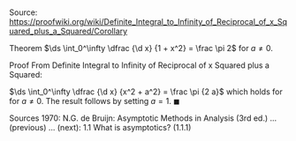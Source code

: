 # 

Source: https://proofwiki.org/wiki/Definite_Integral_to_Infinity_of_Reciprocal_of_x_Squared_plus_a_Squared/Corollary

Theorem
$\ds \int_0^\infty \dfrac {\d x} {1 + x^2} = \frac \pi 2$
for $a \ne 0$. 


Proof
From Definite Integral to Infinity of Reciprocal of x Squared plus a Squared:

$\ds \int_0^\infty \dfrac {\d x} {x^2 + a^2} = \frac \pi {2 a}$
which holds for for $a \ne 0$. 
The result follows by setting $a = 1$.
$\blacksquare$


Sources
1970: N.G. de Bruijn: Asymptotic Methods in Analysis (3rd ed.) ... (previous) ... (next): $1.1$ What is asymptotics? $(1.1.1)$




